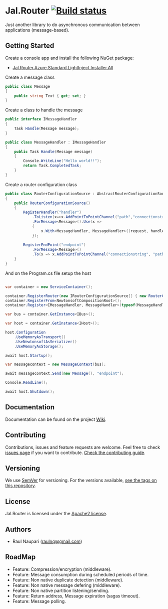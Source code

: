 # Jal.Router [![Build status](https://ci.appveyor.com/api/projects/status/gunc3edkhwwl51ge/branch/master?svg=true)](https://ci.appveyor.com/project/raulnq/jal-router/branch/master)
Just another library to do asynchronous communication between applications (message-based).
## Getting Started
Create a console app and install the following NuGet package:
* [Jal.Router.Azure.Standard.LightInject.Installer.All](https://www.nuget.org/packages/Jal.Router.Azure.Standard.LightInject.Installer.All/)

Create a message class
```csharp
public class Message
{
    public string Text { get; set; }
}
```
Create a class to handle the message
```csharp
public interface IMessageHandler
{
    Task Handle(Message message);
}

public class MessageHandler : IMessageHandler
{
    public Task Handle(Message message)
    {
        Console.WriteLine("Hello world!!");
        return Task.CompletedTask;
    }
}
```
Create a router configuration class
```csharp
public class RouterConfigurationSource : AbstractRouterConfigurationSource
{
    public RouterConfigurationSource()
    {
        RegisterHandler("handler")
            .ToListen(x=>x.AddPointToPointChannel("path","connectionstring"))
            .ForMessage<Message>().Use(x =>
            {
                x.With<MessageHandler, MessageHandler>((request, handler, context) => handler.Handle(request));
            });  
            
        RegisterEndPoint("endpoint")
            .ForMessage<Message>()
            .To(x => x.AddPointToPointChannel("connectionstring", "path"));
    }
}
```
And on the Program.cs file setup the host
```csharp

var container = new ServiceContainer();

container.RegisterRouter(new IRouterConfigurationSource[] { new RouterConfigurationSource() });
container.RegisterFrom<NewtonsoftCompositionRoot>();
container.Register<IMessageHandler, MessageHandler>(typeof(MessageHandler).FullName, new PerContainerLifetime());

var bus = container.GetInstance<IBus>();

var host = container.GetInstance<IHost>();

host.Configuration
    .UseMemoryAsTransport()
    .UseNewtonsoftAsSerializer()
    .UseMemoryAsStorage();

await host.Startup();

var messagecontext = new MessageContext(bus);

await messagecontext.Send(new Message(), "endpoint");

Console.ReadLine();

await host.Shutdown();
```
## Documentation
Documentation can be found on the project [Wiki](https://github.com/raulnq/Jal.Router/wiki/10.-Home).
## Contributing
Contributions, issues and feature requests are welcome.
Feel free to check [issues page](https://github.com/raulnq/Jal.Router/issues) if you want to contribute.
[Check the contributing guide](https://github.com/raulnq/Jal.Router/blob/master/CONTRIBUTING.md).
## Versioning
We use [SemVer](https://semver.org/) for versioning. For the versions available, [see the tags on this repository](https://github.com/raulnq/Jal.Router/tags).
## License
Jal.Router is licensed under the [Apache2 license](https://github.com/raulnq/Jal.Router/blob/master/LICENSE).
## Authors
* Raul Naupari (raulnq@gmail.com)
## RoadMap
* Feature: Compression/encryption (middleware).
* Feature: Message consumption during scheduled periods of time.
* Feature: Non native duplicate detection (middleware).
* Feature: Non native message defering (middleware).
* Feature: Non native partition listening/sending.
* Feature: Return address, Message expiration (sagas timeout).
* Feature: Message polling.
